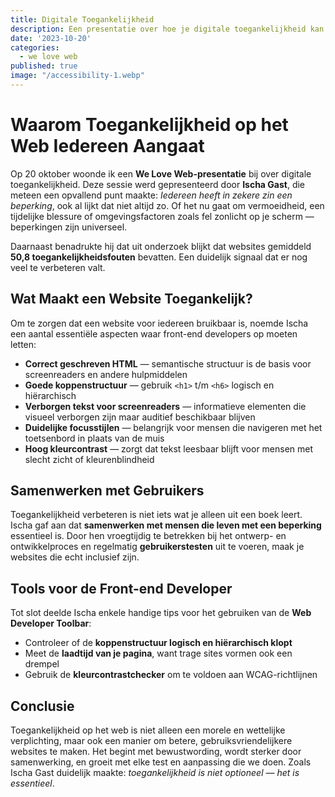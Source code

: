 ```yaml
---
title: Digitale Toegankelijkheid
description: Een presentatie over hoe je digitale toegankelijkheid kan toepassen in je eigen projecten
date: '2023-10-20'
categories:
  - we love web
published: true
image: "/accessibility-1.webp"
---
```


# Waarom Toegankelijkheid op het Web Iedereen Aangaat

Op 20 oktober woonde ik een **We Love Web-presentatie** bij over digitale toegankelijkheid. Deze sessie werd gepresenteerd door **Ischa Gast**, die meteen een opvallend punt maakte: *Iedereen heeft in zekere zin een beperking*, ook al lijkt dat niet altijd zo. Of het nu gaat om vermoeidheid, een tijdelijke blessure of omgevingsfactoren zoals fel zonlicht op je scherm — beperkingen zijn universeel.

Daarnaast benadrukte hij dat uit onderzoek blijkt dat websites gemiddeld **50,8 toegankelijkheidsfouten** bevatten. Een duidelijk signaal dat er nog veel te verbeteren valt.

## Wat Maakt een Website Toegankelijk?

Om te zorgen dat een website voor iedereen bruikbaar is, noemde Ischa een aantal essentiële aspecten waar front-end developers op moeten letten:

- **Correct geschreven HTML** — semantische structuur is de basis voor screenreaders en andere hulpmiddelen  
- **Goede koppenstructuur** — gebruik `<h1>` t/m `<h6>` logisch en hiërarchisch  
- **Verborgen tekst voor screenreaders** — informatieve elementen die visueel verborgen zijn maar auditief beschikbaar blijven  
- **Duidelijke focusstijlen** — belangrijk voor mensen die navigeren met het toetsenbord in plaats van de muis  
- **Hoog kleurcontrast** — zorgt dat tekst leesbaar blijft voor mensen met slecht zicht of kleurenblindheid

## Samenwerken met Gebruikers

Toegankelijkheid verbeteren is niet iets wat je alleen uit een boek leert. Ischa gaf aan dat **samenwerken met mensen die leven met een beperking** essentieel is. Door hen vroegtijdig te betrekken bij het ontwerp- en ontwikkelproces en regelmatig **gebruikerstesten** uit te voeren, maak je websites die echt inclusief zijn.

## Tools voor de Front-end Developer

Tot slot deelde Ischa enkele handige tips voor het gebruiken van de **Web Developer Toolbar**:

- Controleer of de **koppenstructuur logisch en hiërarchisch klopt**  
- Meet de **laadtijd van je pagina**, want trage sites vormen ook een drempel  
- Gebruik de **kleurcontrastchecker** om te voldoen aan WCAG-richtlijnen  

## Conclusie

Toegankelijkheid op het web is niet alleen een morele en wettelijke verplichting, maar ook een manier om betere, gebruiksvriendelijkere websites te maken. Het begint met bewustwording, wordt sterker door samenwerking, en groeit met elke test en aanpassing die we doen. Zoals Ischa Gast duidelijk maakte: *toegankelijkheid is niet optioneel — het is essentieel*.
